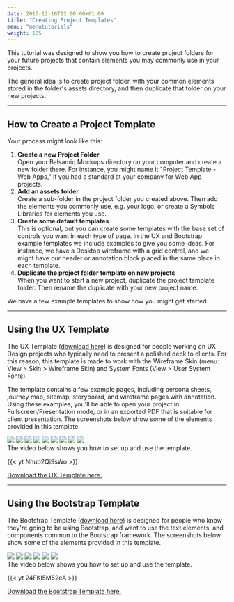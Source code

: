 ```yaml
---
date: 2015-12-16T12:00:00+01:00
title: "Creating Project Templates"
menu: "menututorials"
weight: 105
---
```


This tutorial was designed to show you how to create project folders for your future projects that contain elements you may commonly use in your projects.

The general idea is to create project folder, with your common elements stored in the folder's assets directory, and then duplicate that folder on your new projects.

* * *

## How to Create a Project Template 

Your process might look like this:

1.  **Create a new Project Folder**  
    Open your Balsamiq Mockups directory on your computer and create a new folder there. For instance, you might name it "Project Template - Web Apps," if you had a standard at your company for Web App projects.
2.  **Add an assets folder**  
    Create a sub-folder in the project folder you created above. Then add the elements you commonly use, e.g. your logo, or create a Symbols Libraries for elements you use.
3.  **Create some default templates**  
    This is optional, but you can create some templates with the base set of controls you want in each type of page. In the UX and Bootstrap example templates we include examples to give you some ideas. For instance, we have a Desktop wireframe with a grid control, and we might have our header or annotation block placed in the same place in each template.
4.  **Duplicate the project folder template on new projects**  
    When you want to start a new project, duplicate the project template folder. Then rename the duplicate with your new project name.

We have a few example templates to show how you might get started.

* * *

## Using the UX Template 

The UX Template ([download here](https://mockupstogo.mybalsamiq.com/projects/template-ux.zip)) is designed for people working on UX Design projects who typically need to present a polished deck to clients. For this reason, this template is made to work with the Wireframe Skin (menu: View > Skin > Wireframe Skin) and System Fonts (View > User System Fonts).

The template contains a few example pages, including persona sheets, journey map, sitemap, storyboard, and wireframe pages with annotation. Using these examples, you'll be able to open your project in Fullscreen/Presentation mode, or in an exported PDF that is suitable for client presentation. The screenshots below show some of the elements provided in this template.

<div class="gallery clearfix"><a class="fb thumb" href="http://media.balsamiq.com/img/support/tutorials/templates/uxtemp-symbols.png" rel="group1" title="Symbols for Controls"><img class="thumb" src="http://media.balsamiq.com/img/support/tutorials/templates/uxtemp-symbols.png" /></a> <a class="fb thumb" href="http://media.balsamiq.com/img/support/tutorials/templates/uxtemp-journey-map.png" rel="group1" title="Journey Map Page"><img class="thumb" src="http://media.balsamiq.com/img/support/tutorials/templates/uxtemp-journey-map.png" /></a> <a class="fb thumb" href="http://media.balsamiq.com/img/support/tutorials/templates/uxtemp-persona-overview.png" rel="group1" title="Persona Overview Page"><img class="thumb" src="http://media.balsamiq.com/img/support/tutorials/templates/uxtemp-persona-overview.png" /></a> <a class="fb thumb" href="http://media.balsamiq.com/img/support/tutorials/templates/uxtemp-persona-detail.png" rel="group1" title="Persona Detail"><img class="thumb" src="http://media.balsamiq.com/img/support/tutorials/templates/uxtemp-persona-detail.png" /></a> <a class="fb thumb" href="http://media.balsamiq.com/img/support/tutorials/templates/uxtemp-site-map.png" rel="group1" title="Site Map"><img class="thumb" src="http://media.balsamiq.com/img/support/tutorials/templates/uxtemp-site-map.png" /></a> <a class="fb thumb" href="http://media.balsamiq.com/img/support/tutorials/templates/uxtemp-storyboard.png" rel="group1" title="Storyboard"><img class="thumb" src="http://media.balsamiq.com/img/support/tutorials/templates/uxtemp-storyboard.png" /></a> <a class="fb thumb" href="http://media.balsamiq.com/img/support/tutorials/templates/uxtemp-wireframe-phone.png" rel="group1" title="Wireframe for Smartphone"><img class="thumb" src="http://media.balsamiq.com/img/support/tutorials/templates/uxtemp-wireframe-phone.png" /></a> <a class="fb thumb" href="http://media.balsamiq.com/img/support/tutorials/templates/uxtemp-wireframe-tablet.png" rel="group1" title="Wireframe for Tablet and Desktop"><img class="thumb" src="http://media.balsamiq.com/img/support/tutorials/templates/uxtemp-wireframe-tablet.png" /></a> <a class="fb thumb" href="http://media.balsamiq.com/img/support/tutorials/templates/uxtemp-wireframe-desktop.png" rel="group1" tiel="Wireframe for Desktop"><img class="thumb" src="http://media.balsamiq.com/img/support/tutorials/templates/uxtemp-wireframe-desktop.png" /></a></div>
The video below shows you how to set up and use the template.

{{< yt Nhuo2Qi9sWo >}}

[Download the UX Template here.](https://mockupstogo.mybalsamiq.com/projects/template-ux.zip)

* * *

## Using the Bootstrap Template 

The Bootstrap Template ([download here)](https://mockupstogo.mybalsamiq.com/projects/template-bootstrap.zip) is designed for people who know they're going to be using Bootstrap, and want to use the text elements, and components common to the Bootstrap framework. The screenshots below show some of the elements provided in this template.

<div class="gallery clearfix"><a class="fb thumb" href="http://media.balsamiq.com/img/support/tutorials/templates/bstemp-symbols.png" rel="group2" title="Bootstrap Elements and Components"><img class="thumb" src="http://media.balsamiq.com/img/support/tutorials/templates/bstemp-symbols.png" /></a> <a class="fb thumb" href="http://media.balsamiq.com/img/support/tutorials/templates/bstemp-demo.png" rel="group2" title="Demo of a Bootstrap Layout"><img class="thumb" src="http://media.balsamiq.com/img/support/tutorials/templates/bstemp-demo.png" /></a> <a class="fb thumb" href="http://media.balsamiq.com/img/support/tutorials/templates/bstemp-extra-small-wireframe.png" rel="group2" title="Extra Small Device Wireframe (Smartphone)"><img class="thumb" src="http://media.balsamiq.com/img/support/tutorials/templates/bstemp-extra-small-wireframe.png" /></a> <a class="fb thumb" href="http://media.balsamiq.com/img/support/tutorials/templates/bstemp-small-wireframe.png" rel="group2" title="Small Device Wireframe (Tablet and Desktop)"><img class="thumb" src="http://media.balsamiq.com/img/support/tutorials/templates/bstemp-small-wireframe.png" /></a> <a class="fb thumb" href="http://media.balsamiq.com/img/support/tutorials/templates/bstemp-medium-wireframe.png" rel="group2" title="Medium Wireframe (Desktop)"><img class="thumb" src="http://media.balsamiq.com/img/support/tutorials/templates/bstemp-medium-wireframe.png" /></a> <a class="fb thumb" href="http://media.balsamiq.com/img/support/tutorials/templates/bstemp-large-wireframe.png" rel="group2" title="Large Wireframe (Desktop)"><img class="thumb" src="http://media.balsamiq.com/img/support/tutorials/templates/bstemp-large-wireframe.png" /></a></div>
The video below shows you how to set up and use the template.

{{< yt 24FKl5M52eA >}}

[Download the Bootstrap Template here.](https://mockupstogo.mybalsamiq.com/projects/template-bootstrap.zip)